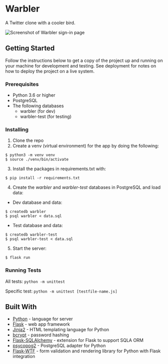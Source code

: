 # Warbler
A Twitter clone with a cooler bird.

![Screenshot of Warbler sign-in page](static/images/warbler-home.png)

## Getting Started
Follow the instructions below to get a copy of the project up and running on your machine for development and testing. See deployment for notes on how to deploy the project on a live system.

### Prerequisites
- Python 3.6 or higher
- PostgreSQL
- The following databases
  - warbler (for dev)
  - warbler-test (for testing)

### Installing
1. Clone the repo
2. Create a venv (virtual environment) for the app by doing the following:
```
$ python3 -m venv venv
$ source ./venv/bin/activate
```
3. Install the packages in requirements.txt with:
```
$ pip install -r requirements.txt
```
4. Create the _warbler_ and _warbler-test_ databases in PostgreSQL and load data:

- Dev database and data:
```
$ createdb warbler
$ psql warbler < data.sql

```
- Test database and data:
```
$ createdb warbler-test
$ psql warbler-test < data.sql
```
5. Start the server:
```
$ flask run
```

### Running Tests
All tests: `python -m unittest`

Specific test: `python -m unittest [testfile-name.js]`

## Built With
- [Python](https://www.python.org/) - language for server
- [Flask](https://flask.palletsprojects.com/en/1.1.x/) - web app framework
- [Jinja2](https://palletsprojects.com/p/jinja/) - HTML templating language for Python
- [bcrypt](https://pypi.org/project/bcrypt/) - password hashing
- [Flask-SQLAlchemy](https://flask-sqlalchemy.palletsprojects.com/en/2.x/) - extension for Flask to support SQLA ORM
- [psycopog2](https://pypi.org/project/psycopg2/) - PostgreSQL adapter for Python
- [Flask-WTF](https://flask-wtf.readthedocs.io/en/stable/) - form validation and rendering library for Python with Flask integration